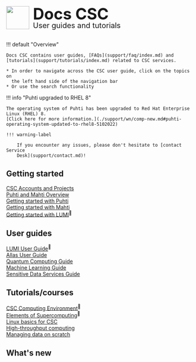 <div style="margin-bottom: 2rem;">
    <img
      src="assets/images/logo.png"
      style="
        float: left;
        height: 62px;
        width: auto;
        margin-right: 10px;
      "
    />
    <h1
      style="
        margin: unset;
        line-height: 1;
        font-size: 42px;
      "
    >Docs CSC</h1>
    <h2
      style="
        margin: unset;
        line-height: 1;
        font-size: 20px;
        font-weight: var(--csc-font-weight--body);
      "
    >User guides and tutorials</h2>
</div>

!!! default "Overview"

    Docs CSC contains user guides, [FAQs](support/faq/index.md) and [tutorials](support/tutorials/index.md) related to CSC services.

    * In order to navigate across the CSC user guide, click on the topics on
      the left hand side of the navigation bar
    * Or use the search functionality

!!! info "Puhti upgraded to RHEL 8"

    The operating system of Puhti has been upgraded to Red Hat Enterprise Linux (RHEL) 8.
    [Click here for more information.](./support/wn/comp-new.md#puhti-operating-system-updated-to-rhel8-5102022)

    !!! warning-label

        If you encounter any issues, please don't hesitate to [contact Service
        Desk](support/contact.md)!


<!--- Placeholder for a possible banner in the future

[![CSC Summer School in High-Performance Computing 2022](img/banneri__summerhpc_800x164px_csc.fi.png 'CSC Summer School in High-Performance Computing 2022')](https://ssl.eventilla.com/summerschool)

-->

<div class="quick-links-container">

  <div class="quick-links-topic">
    <span class="quick-links-title"><h2>Getting started</h2></span>
    <div class="quick-links-item">
      <a class="quick-link" target="_self" href="accounts/">CSC Accounts and Projects</a>
    </div>
    <div class="quick-links-item">
      <a class="quick-link" target="_self" href="computing/overview/">Puhti and Mahti Overview</a>
    </div>
    <div class="quick-links-item">
      <a class="quick-link" target="_self" href="support/tutorials/puhti_quick/">Getting started with Puhti</a>
    </div>
    <div class="quick-links-item">
      <a class="quick-link" target="_self" href="support/tutorials/mahti_quick/">Getting started with Mahti</a>
    </div>
    <div class="quick-links-item">
      <a class="quick-link" target="_blank" href="https://docs.lumi-supercomputer.eu/firststeps/getstarted/">Getting started with LUMI</a><sup>&#128279;</sup>
    </div>
  </div>

  <div class="quick-links-topic">
    <span class="quick-links-title"><h2>User guides</h2></span>
    <div class="quick-links-item">
      <a class="quick-link" target="_blank" href="https://docs.lumi-supercomputer.eu/">LUMI User Guide</a><sup>&#128279;</sup>
    </div>
    <div class="quick-links-item">
      <a class="quick-link" target="_self" href="data/Allas/">Allas User Guide</a>
    </div>
    <div class="quick-links-item">
      <a class="quick-link" target="_self" href="computing/quantum-computing/overview/">Quantum Computing Guide</a>
    </div>
    <div class="quick-links-item">
      <a class="quick-link" target="_self" href="support/tutorials/ml-guide/">Machine Learning Guide</a>
    </div>
    <div class="quick-links-item">
      <a class="quick-link" target="_self" href="data/sensitive-data/">Sensitive Data Services Guide</a>
    </div>
  </div>

  <div class="quick-links-topic">
    <span class="quick-links-title"><h2>Tutorials/courses</h2></span>
    <div class="quick-links-item">
      <a class="quick-link" target="_blank" href="https://csc-training.github.io/csc-env-eff/">CSC Computing Environment</a><sup>&#128279;</sup>
    </div>
      <div class="quick-links-item">
      <a class="quick-link" target="_blank" href="https://edukamu.fi/elements-of-supercomputing/">Elements of Supercomputing</a><sup>&#128279;</sup>
    </div>
    <div class="quick-links-item">
      <a class="quick-link" target="_self" href="support/tutorials/env-guide/overview/">Linux basics for CSC</a>
    </div>
    <div class="quick-links-item">
      <a class="quick-link" target="_self" href="computing/running/throughput/">High-throughput computing</a>
    </div>
    <div class="quick-links-item">
      <a class="quick-link" target="_self" href="support/tutorials/clean-up-data/">Managing data on scratch</a>
    </div>
  </div>

</div>

## What's new

<!-- Content will be generated here, do not EDIT manually -->  
